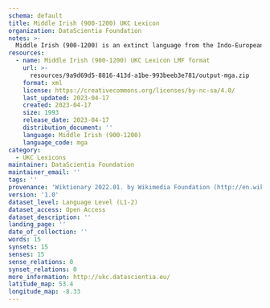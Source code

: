 ```yaml
---
schema: default
title: Middle Irish (900-1200) UKC Lexicon
organization: DataScientia Foundation
notes: >-
  Middle Irish (900-1200) is an extinct language from the Indo-European family that used to be spoken in Eurasia. The UKC Lexicon of Middle Irish (900-1200) is represented as a lexico-semantic network. It consists of words, word senses, synsets, as well as sense-level and synset-level relationships
resources:
  - name: Middle Irish (900-1200) UKC Lexicon LMF format
    url: >-
      resources/9a9d69d5-8816-413d-a1be-993beeb3e781/output-mga.zip
    format: xml
    license: https://creativecommons.org/licenses/by-nc-sa/4.0/
    last_updated: 2023-04-17
    created: 2023-04-17
    size: 1993
    release_date: 2023-04-17
    distribution_document: ''
    language: Middle Irish (900-1200)
    language_code: mga
category:
  - UKC Lexicons
maintainer: DataScientia Foundation
maintainer_email: ''
tags: ''
provenance: 'Wiktionary 2022.01. by Wikimedia Foundation (http://en.wiktionary.org); CogNet 2.1 by Khuyagbaatar Batsuren, National University of Mongolia (http://cognet.ukc.disi.unitn.it); Princeton WordNet 2.1 by Princeton University (https://wordnet.princeton.edu)'
version: '1.0'
dataset_level: Language Level (L1-2)
dataset_access: Open Access
dataset_description: ''
landing_page: ''
date_of_collection: ''
words: 15
synsets: 15
senses: 15
sense_relations: 0
synset_relations: 0
more_information: http://ukc.datascientia.eu/
latitude_map: 53.4
longitude_map: -8.33
---
```

